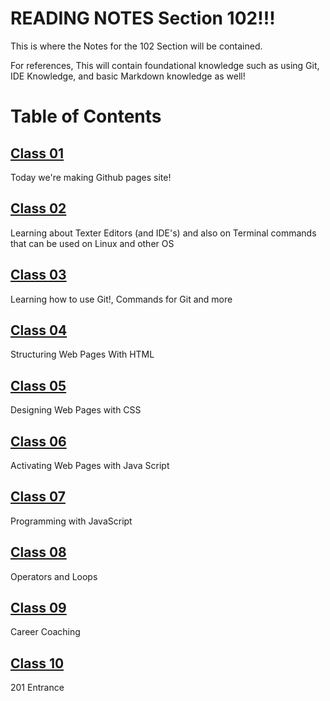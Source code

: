 # READING NOTES Section 102!!!

This is where the Notes for the 102 Section will be contained.

For references, This will contain foundational knowledge such as using Git, IDE Knowledge, and basic Markdown knowledge as well!

# **Table of Contents**

## [Class 01](https://Ceej987.github.io/Reading-Notes/Class01/Lab01)

Today we're making Github pages site!

## [Class 02](https://github.com/CEEJ987/Class02)

Learning about Texter Editors (and IDE's) and also on Terminal commands that can be used on Linux and other OS

## [Class 03](https://github.com/CEEJ987/Class03)

Learning how to use Git!, Commands for Git and more

## [Class 04]()

Structuring Web Pages With HTML 

## [Class 05]()

Designing Web Pages with CSS 

## [Class 06]()

Activating Web Pages with Java Script 

## [Class 07]()

Programming with JavaScript 

## [Class 08]()

Operators and Loops 

## [Class 09]()

Career Coaching 

## [Class 10]()

201 Entrance 